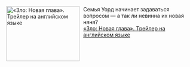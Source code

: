 <!--2025-02-05 23:00:25-->
<div class="yb">
  <div class="rss smaller1 kino_kino"><a href="https://www.kino-teatr.ru/video/46014/" title="«Зло: Новая глава». Трейлер на английском языке"><img src="https://www.kino-teatr.ru/video/4/1/46014/poster.jpg" width="196" height="147" align="left" hspace="5" style="margin: 0px 10px 0px 5px" alt="«Зло: Новая глава». Трейлер на английском языке"/></a>Семья Уорд начинает задаваться вопросом — а так ли невинна их новая няня? <br><a class="light" href="https://www.kino-teatr.ru/video/46014/">«Зло: Новая глава». Трейлер на английском языке</a></div>
</div>
